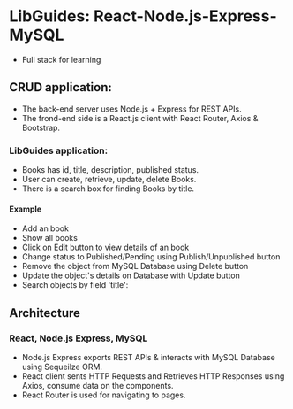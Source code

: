 # LibGuides: React-Node.js-Express-MySQL
- Full stack for learning 
## CRUD application: 
- The back-end server uses Node.js + Express for REST APIs.
- The frond-end side is a React.js client with React Router, Axios & Bootstrap. 
### LibGuides application:
- Books has id, title, description, published status.
- User can create, retrieve, update, delete Books.
- There is a search box for finding Books by title. 
#### Example
- Add an book
- Show all books
- Click on Edit button to view details of an book
- Change status to Published/Pending using Publish/Unpublished button
- Remove the object from MySQL Database using Delete button
- Update the object's details on Database with Update button
- Search objects by field 'title':
## Architecture
### React, Node.js Express, MySQL
- Node.js Express exports REST APIs & interacts with MySQL Database using Sequeilze ORM.
- React client sents HTTP Requests and Retrieves HTTP Responses using Axios, consume data on the components. 
- React Router is used for navigating to pages.  

